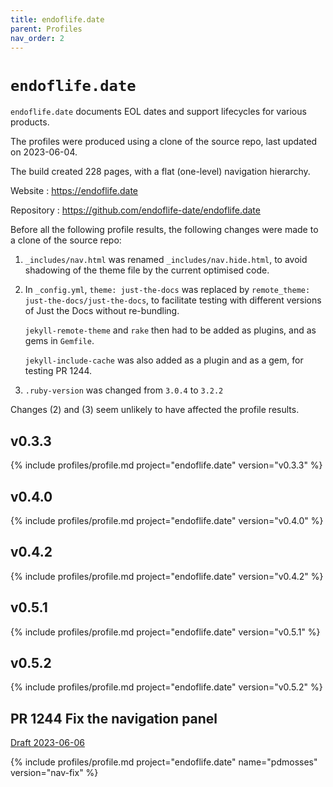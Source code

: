 ```yaml
---
title: endoflife.date
parent: Profiles
nav_order: 2
---
```


# `endoflife.date`

`endoflife.date` documents EOL dates and support lifecycles for various products.

The profiles were produced using a clone of the source repo, last updated on 2023-06-04.

The build created 228 pages, with a flat (one-level) navigation hierarchy.

Website
: <https://endoflife.date>

Repository
: <https://github.com/endoflife-date/endoflife.date>

Before all the following profile results, the following changes were made to a clone of the source repo:

1.  `_includes/nav.html` was renamed `_includes/nav.hide.html`,
    to avoid shadowing of the theme file by the current optimised code.

1.  In `_config.yml`, `theme: just-the-docs` was replaced by `remote_theme: just-the-docs/just-the-docs`,
    to facilitate testing with different versions of Just the Docs without re-bundling.
    
    `jekyll-remote-theme` and `rake` then had to be added as plugins,
    and as gems in `Gemfile`.
    
    `jekyll-include-cache` was also added as a plugin and as a gem,
    for testing PR 1244.

1.  `.ruby-version` was changed from `3.0.4` to `3.2.2`

Changes (2) and (3) seem unlikely to have affected the profile results.

## v0.3.3

{% include profiles/profile.md project="endoflife.date" version="v0.3.3" %}

## v0.4.0

{% include profiles/profile.md project="endoflife.date" version="v0.4.0" %}

## v0.4.2

{% include profiles/profile.md project="endoflife.date" version="v0.4.2" %}

## v0.5.1

{% include profiles/profile.md project="endoflife.date" version="v0.5.1" %}

## v0.5.2

{% include profiles/profile.md project="endoflife.date" version="v0.5.2" %}

## PR 1244 Fix the navigation panel

[Draft 2023-06-06](https://github.com/just-the-docs/just-the-docs/pull/1244/commits/620e53178f708f5b6da764b4302722e8103dcb6a)

{% include profiles/profile.md project="endoflife.date" name="pdmosses" version="nav-fix" %}
